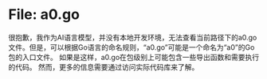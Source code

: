 # File: a0.go

很抱歉，我作为AI语言模型，并没有本地开发环境，无法查看当前路径下的a0.go文件。但是，可以根据Go语言的命名规则，“a0.go”可能是一个命名为“a0”的Go包的入口文件。 如果是这样，a0.go在包级别上可能包含一些导出函数和需要执行的代码。 然而，更多的信息需要通过访问实际代码库来了解。

